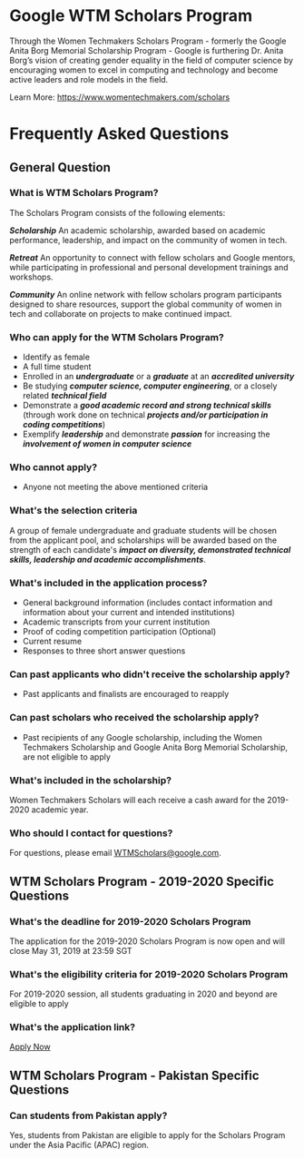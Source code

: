 # Google WTM Scholars Program
Through the Women Techmakers Scholars Program - formerly the Google Anita Borg Memorial Scholarship Program - Google is furthering Dr. Anita Borg’s vision of creating gender equality in the field of computer science by encouraging women to excel in computing and technology and become active leaders and role models in the field. 

Learn More: https://www.womentechmakers.com/scholars

# Frequently Asked Questions

## General Question
### What is WTM Scholars Program?

The Scholars Program consists of the following elements:

***Scholarship***
An academic scholarship, awarded based on academic performance, leadership, and impact on the community of women in tech.

***Retreat***
An opportunity to connect with fellow scholars and Google mentors, while participating in professional and personal development trainings and workshops.

***Community***
An online network with fellow scholars program participants designed to share resources, support the global community of women in tech and collaborate on projects to make continued impact.

### Who can apply for the WTM Scholars Program?
- Identify as female
- A full time student
- Enrolled in an ***undergraduate*** or a ***graduate*** at an ***accredited university***
- Be studying ***computer science, computer engineering***, or a closely related ***technical field***
- Demonstrate a ***good academic record and strong technical skills*** (through work done on technical ***projects and/or participation in coding competitions***)
- Exemplify ***leadership*** and demonstrate ***passion*** for increasing the ***involvement of women in computer science***

### Who cannot apply?
- Anyone not meeting the above mentioned criteria

### What's the selection criteria
A group of female undergraduate and graduate students will be chosen from the applicant pool, and scholarships will be awarded based on the strength of each candidate's ***impact on diversity, demonstrated technical skills, leadership and academic accomplishments***.

### What's included in the application process?
- General background information (includes contact information and information about your current and intended institutions)
- Academic transcripts from your current institution
- Proof of coding competition participation (Optional)
- Current resume
- Responses to three short answer questions

### Can past applicants who didn't receive the scholarship apply?
- Past applicants and finalists are encouraged to reapply

### Can past scholars who received the scholarship apply?
- Past recipients of any Google scholarship, including the Women Techmakers Scholarship and Google Anita Borg Memorial Scholarship, are not eligible to apply

### What's included in the scholarship?
Women Techmakers Scholars will each receive a cash award for the 2019-2020 academic year.

### Who should I contact for questions?
For questions, please email WTMScholars@google.com.

## WTM Scholars Program - 2019-2020 Specific Questions

### What's the deadline for 2019-2020 Scholars Program
The application for the 2019-2020 Scholars Program is now open and will close May 31, 2019 at 23:59 SGT

### What's the eligibility criteria for 2019-2020 Scholars Program 
For 2019-2020 session, all students graduating in 2020 and beyond are eligible to apply

### What's the application link?
[Apply Now](https://cseduapplication.withgoogle.com/applications/wtmapac2019/create-application/edit)

## WTM Scholars Program - Pakistan Specific Questions
### Can students from Pakistan apply?
Yes, students from Pakistan are eligible to apply for the Scholars Program under the Asia Pacific (APAC) region.
